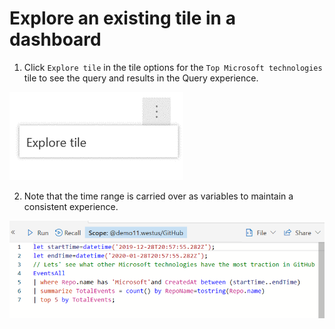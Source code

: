 # Explore an existing tile in a dashboard

1. Click `Explore tile` in the tile options for the `Top Microsoft technologies` tile to see the query and results in the Query experience.

![](../images/TileActions_Explore.png)

2. Note that the time range is carried over as variables to maintain a consistent experience.

![](../images/Query_Monaco.png)
